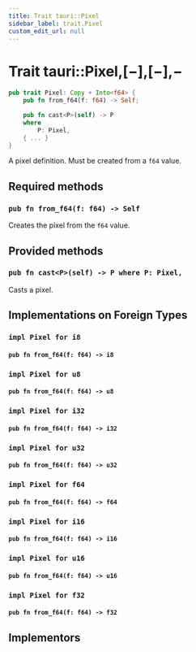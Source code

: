 ```yaml
---
title: Trait tauri::Pixel
sidebar_label: trait.Pixel
custom_edit_url: null
---
```


# Trait tauri::Pixel,\[−],\[−],−

```rs
pub trait Pixel: Copy + Into<f64> {
    pub fn from_f64(f: f64) -> Self;

    pub fn cast<P>(self) -> P
    where
        P: Pixel,
    { ... }
}
```

A pixel definition. Must be created from a `f64` value.

## Required methods

### `pub fn from_f64(f: f64) -> Self`

Creates the pixel from the `f64` value.

## Provided methods

### `pub fn cast<P>(self) -> P where P: Pixel,`

Casts a pixel.

## Implementations on Foreign Types

### `impl Pixel for i8`

#### `pub fn from_f64(f: f64) -> i8`

### `impl Pixel for u8`

#### `pub fn from_f64(f: f64) -> u8`

### `impl Pixel for i32`

#### `pub fn from_f64(f: f64) -> i32`

### `impl Pixel for u32`

#### `pub fn from_f64(f: f64) -> u32`

### `impl Pixel for f64`

#### `pub fn from_f64(f: f64) -> f64`

### `impl Pixel for i16`

#### `pub fn from_f64(f: f64) -> i16`

### `impl Pixel for u16`

#### `pub fn from_f64(f: f64) -> u16`

### `impl Pixel for f32`

#### `pub fn from_f64(f: f64) -> f32`

## Implementors
